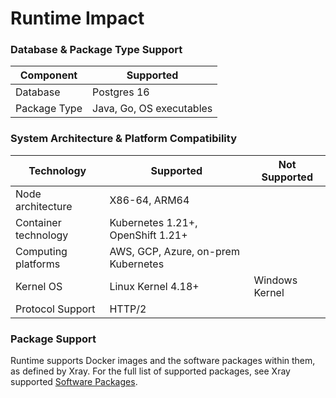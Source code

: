 # Runtime Impact

### Database & Package Type Support

| Component    | Supported                |
| ------------ | ------------------------ |
| Database     | Postgres 16              |
| Package Type | Java, Go, OS executables |

### System Architecture & Platform Compatibility

| Technology           | Supported                           | Not Supported  |
| -------------------- | ----------------------------------- | -------------- |
| Node architecture    | X86-64, ARM64                       | ​              |
| Container technology | Kubernetes 1.21+, OpenShift 1.21+   | ​              |
| Computing platforms  | AWS, GCP, Azure, on-prem Kubernetes | ​              |
| Kernel OS            | Linux Kernel 4.18+                  | Windows Kernel |
| ​Protocol Support    | HTTP/2                              | ​              |

### Package Support

Runtime supports Docker images and the software packages within them, as defined by Xray. For the full list of supported packages, see Xray supported [Software Packages](../../xray/supported-technologies.md).
